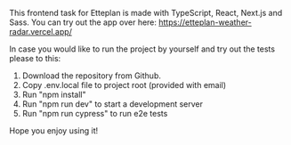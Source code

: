 This frontend task for Etteplan is made with TypeScript, React, Next.js and Sass. You can try out the app over here: https://etteplan-weather-radar.vercel.app/

In case you would like to run the project by yourself and try out the tests please to this:

1. Download the repository from Github.
2. Copy .env.local file to project root (provided with email)
3. Run "npm install"
4. Run "npm run dev" to start a development server
5. Run "npm run cypress" to run e2e tests

Hope you enjoy using it!
